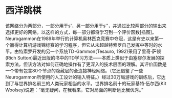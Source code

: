 

<!--
 * @version:
 * @Author:  StevenJokess（蔡舒起） https://github.com/StevenJokess
 * @Date: 2023-04-16 21:03:36
 * @LastEditors:  StevenJokess（蔡舒起） https://github.com/StevenJokess
 * @LastEditTime: 2023-04-16 21:05:04
 * @Description:
 * @Help me: make friends by a867907127@gmail.com and help me get some “foreign” things or service I need in life; 如有帮助，请赞助，失业3年了。![支付宝收款码](https://github.com/StevenJokess/d2rl/blob/master/img/%E6%94%B6.jpg)
 * @TODO::
 * @Reference:
-->
# 西洋跳棋



该网络分为两部分，一部分用于s'，另一部分用于s''，并通过比较两部分的输出来选择更好的网络。以这样的方式，每一部分都将学习到一个评价函数[插图]。Neurogammon在1989年举行的计算机奥林匹克竞赛中夺冠，这是有史以来第一个赢得计算机游戏锦标赛的学习程序，但它从未超越特索罗自己发挥中等时的水平。由特索罗开发的另一个系统TD-Gammon(Tesauro, 1992)采用了里奇·萨顿(Rich Sutton)最近出版的书中的TD学习方法——本质上类似于由塞缪尔发展的探索方法，但该方法对如何正确地操作有了更深入的技术层面的理解。其评价函数是一个带有包含80个节点的隐藏层的全连接神经网络。（它还借鉴了一些Neurogammon所使用的人工设计的输入特征。）经过30万局游戏的训练后，它达到了与世界排名前三的人类玩家相当的水平。世界排名前十的玩家基特·伍尔西(Kit Woolsey)说道：“毫无疑问，在我看来，它对局面的判断远比我优秀。”
